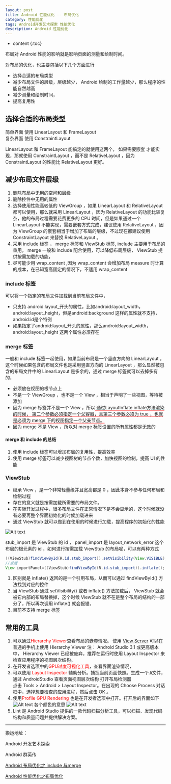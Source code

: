 ```yaml
---
layout: post
title: Android 性能优化 -- 布局优化
category: 性能优化
tags: Android开发艺术探索 性能优化
description: Android 性能优化
---
```


* content
{:toc}

布局对 Android 性能的影响就是影响页面的测量和绘制时间。

对布局的优化，也主要包括以下几个方面进行
* 选择合适的布局类型
* 减少布局文件的层级，层级越少， Android 绘制的工作量越少，那么程序的性能自然越高
* 减少测量和绘制时间，
* 提高复用性

## 选择合适的布局类型

简单界面 使用 LinearLayout 和 FrameLayout   
复杂界面 使用 ConstraintLayout

LinearLayout 和 FrameLayout 能搞定的就使用这两个，
如果需要嵌套 才能实现，那就使用 ConstraintLayout ，而不是 RelativeLayout ，因为 ConstraintLayout 的性能比 RelativeLayout 更好。

## 减少布局文件层级
1. 删除布局中无用的空间和层级
2. 删除控件中无用的属性
2. 选择使用性能高较低的 ViewGroup ，如果 LinearLayout 和 RelativeLayout 都可以使用，那么就采用 LinearLayout ，因为 RelativeLayout 的功能比较复杂，他的布局过程需要花费更多的 CPU 时间，但是如果通过一个 LinearLayout 不能实现，需要嵌套方式完成，建议使用 RelativeLayout ，因为 ViewGroup 的嵌套相当于增加了布局的层级，不过现在都建议使用 ConstraintLayout 来替换 RelativeLayout 。
3. 采用 include 标签 ， merge 标签和 ViewStub 标签,
include 主要用于布局的重用， merge 一般和 include 配合使用，可以降低布局层级， ViewStub 提供按需加载的功能，
4. 尽可能少用 wrap_content ,因为 wrap_content 会增加布局 measure 时计算的成本，在已知宽高固定的情况下，不适用 wrap_content


### include 标签
可以将一个指定的布局文件加载到当前布局文件中，
* 只支持 android:layout_开头的属性，比如android:layout_width， android:layout_height，但是android:background 这样的属性就不支持，android:id是个特例
* 如果指定了android:layout_开头的属性，那么android:layout_width， android:layout_height 这两个属性必须存在

### merge 标签
一般和 include 标签一起使用，如果当前布局是一个竖直方向的 LinearLayout ，这个时候如果包含的布局文件也是采用竖直方向的 LinearLayout ，那么显然被包含的布局文件中的 LinearLayout 是多余的，通过 merge 标签就可以去掉多有的，
* 必须放在视图的根节点上
* 不是一个 ViewGroup ，也不是一个 View ，相当于声明了一些视图，等待被添加
* 因为 merge 标签并不是一个 View ，所以<span style="border-bottom:1px solid red;"> 通过LayoutInflate.inflate方法渲染的时候， 第二个参数必须指定一个父容器，且第三个参数必须为 true ，也就是必须为 merge 下的视图指定一个父亲节点。</span>
* 因为 merge 不是 View ，所以对 merge 标签设置的所有属性都是无效的

#### merge 和 include 的总结
1. 使用 include 标签可以增加布局的复用性，提高效率
2. 使用 merge 标签可以减少视图树的节点个数，加快视图的绘制，提高 UI 的性能

### ViewStub
* 继承 View ，是一个非常轻量级并且宽高都是 0 ，因此本身不参与任何布局和绘制过程
* 存在的意义就是按需加载所需要的布局文件。
* 在实际开发过程中，很多布局文件在正常情况下是不会显示的，这个时候就没有必要再整个界面初始化的时候加载进来
* 通过 ViewStub 就可以做到在使用的时候进行加载，提高程序的初始化的性能


![Alt text](../../../../images/1465729201927.png)

stub_import 是 ViewStub 的 id ， panel_import 是 layout_network_error 这个布局的根元素的 id ，如何进行按需加载 ViewStub 的布局呢，可以有两种方式
``` java
((ViewStub)findViewById(R.id.stub_import)).setVisibility(View.VISIBLE);
//或者
View importPanel=((ViewStub)findViewById(R.id.stub_import)).inflate();
```
1. 区别就是 inflate() 返回的是一个引用布局，从而可以通过 findViewById() 方法找到对应的控件
2. 当 ViewStub 通过 setVisibility() 或者 inflate() 方法加载后， ViewStub 就会被它内部的布局替换掉，这个时候 ViewStub 就不在是整个布局的结构的一部分了，所以再次调用 inflate() 就会报错。
3. 目前不支持 merge 标签

## 常用的工具

1. 可以通过<font color="#ff000" >Hierarchy Viewer</font>查看布局的嵌套情况。 使用 [View Server](https://github.com/romainguy/ViewServer) 可以在普通的手机上使用 Hierarchy Viewer
    注： Android Studio 3.1 或更高版本中， Hierarchy Viewer 已经被废弃，推荐在运行时使用 Layout Inspector 来检查应用程序的视图层次结构。
2. 在开发者选项中的<font color="#ff000" >GPU过度可视化工具</font>，查看界面渲染情况，
3. 可以使用<font color="#ff000" > Layout Inspector </font>辅助分析。捕捉当前页面快照。生成一个.li文件，通过 AndroidStudio 查看页面视图层次结构
    打开布局检测器  
    点击 Tools > Android > Layout Inspector。在出现的 Choose Process 对话框中，选择想要检查的应用进程，然后点击 OK 。
4. 使用<font color="#ff000" >Profile GPU Rendering </font>也是在开发者选项中打开。打开后的界面如下
    ![Alt text](../../../../images/carsetting_1.png)
   各个颜色的意思
    ![Alt text](../../../../images/carsetting_2.png)
5. Lint 是 Android Studio 提供的一款代码扫描分析工具，可以扫描、发现代码结构和质量问题并提供解决方案。    


---   
搬运地址：    

Android 开发艺术探索      

Android 群英传     

[Android 布局优化之 include 与merge](https://blog.csdn.net/a740169405/article/details/50473909)

[Android 性能优化之布局优化](https://henleylee.github.io/posts/2019/d59595e2.html)
